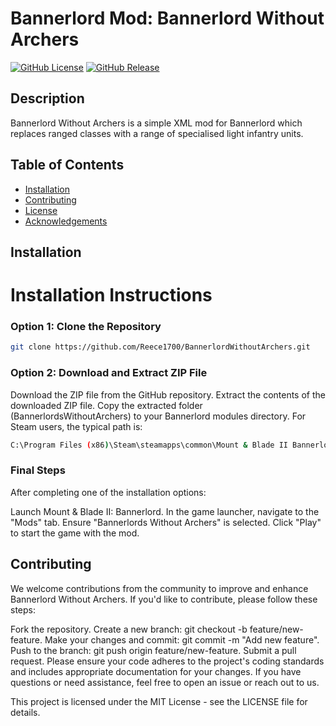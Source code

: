 # Bannerlord Mod: Bannerlord Without Archers

[![GitHub License](https://img.shields.io/badge/license-MIT-blue.svg)](LICENSE)
[![GitHub Release](https://img.shields.io/github/v/release/YourUsername/YourModName.svg)](https://github.com/YourUsername/YourModName/releases)

## Description

Bannerlord Without Archers is a simple XML mod for Bannerlord which replaces ranged classes with a range of specialised light infantry units.

## Table of Contents

- [Installation](#installation)
- [Contributing](#contributing)
- [License](#license)
- [Acknowledgements](#acknowledgements)

## Installation

# Installation Instructions

### Option 1: Clone the Repository

```bash
git clone https://github.com/Reece1700/BannerlordWithoutArchers.git
```

### Option 2: Download and Extract ZIP File

Download the ZIP file from the GitHub repository.
Extract the contents of the downloaded ZIP file.
Copy the extracted folder (BannerlordsWithoutArchers) to your Bannerlord modules directory.
For Steam users, the typical path is:
```bash
C:\Program Files (x86)\Steam\steamapps\common\Mount & Blade II Bannerlord\Modules\

```
### Final Steps
After completing one of the installation options:

Launch Mount & Blade II: Bannerlord.
In the game launcher, navigate to the "Mods" tab.
Ensure "Bannerlords Without Archers" is selected.
Click "Play" to start the game with the mod.


## Contributing

We welcome contributions from the community to improve and enhance Bannerlord Without Archers. If you'd like to contribute, please follow these steps:

Fork the repository.
Create a new branch: git checkout -b feature/new-feature.
Make your changes and commit: git commit -m "Add new feature".
Push to the branch: git push origin feature/new-feature.
Submit a pull request.
Please ensure your code adheres to the project's coding standards and includes appropriate documentation for your changes. If you have questions or need assistance, feel free to open an issue or reach out to us.

This project is licensed under the MIT License - see the LICENSE file for details.
